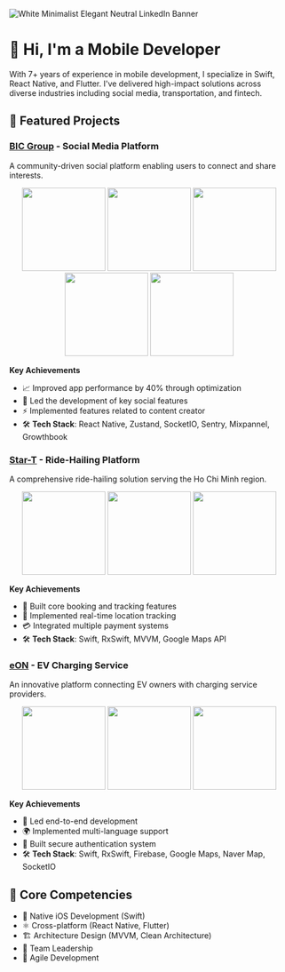 ![White Minimalist Elegant Neutral LinkedIn Banner](https://github.com/tqloc0311/portfolio/assets/12205544/3a269385-10d6-442e-9151-73eb07f8292a)

# 👋 Hi, I'm a Mobile Developer

With 7+ years of experience in mobile development, I specialize in Swift, React Native, and Flutter. I've delivered high-impact solutions across diverse industries including social media, transportation, and fintech.

## 🚀 Featured Projects

### [BIC Group](https://play.google.com/store/apps/details?id=com.beincom.group&hl=vi) - Social Media Platform

A community-driven social platform enabling users to connect and share interests.

<p align="center">
<img src="https://github.com/tqloc0311/portfolio/assets/12205544/a87701fb-2ffc-4e79-89ae-78889e6e71ca" width="150"/>
<img src="https://github.com/tqloc0311/portfolio/assets/12205544/3be10f3f-856e-4bed-b62e-41beda118271" width="150"/>
<img src="https://github.com/tqloc0311/portfolio/assets/12205544/53a9d289-22e1-4caa-81c2-7e1cd1a67eeb" width="150"/>
<img src="https://github.com/tqloc0311/portfolio/assets/12205544/85017154-00cc-4dda-9028-5cee65e9bdc4" width="150"/>
<img src="https://github.com/tqloc0311/portfolio/assets/12205544/f2af4426-cd85-4709-8052-ceec08fbdfaa" width="150"/>
</p>

**Key Achievements**

- 📈 Improved app performance by 40% through optimization
- 🎯 Led the development of key social features
- ⚡️ Implemented features related to content creator
- 🛠️ **Tech Stack**: React Native, Zustand, SocketIO, Sentry, Mixpannel, Growthbook

### [Star-T](https://apps.apple.com/vn/app/star-mobility/id1510716323) - Ride-Hailing Platform

A comprehensive ride-hailing solution serving the Ho Chi Minh region.

<p align="center">
<img src="https://github.com/tqloc0311/portfolio/assets/12205544/d1fc98e1-03fb-4835-af62-1c3f35f21af8" width="150"/>
<img src="https://github.com/tqloc0311/portfolio/assets/12205544/4f24c569-4e1b-4e17-8817-df438911d2d4" width="150"/>
<img src="https://github.com/tqloc0311/portfolio/assets/12205544/57f3f8b4-c4d9-49e1-b5a3-00adc45ef5c6" width="150"/>
</p>

**Key Achievements**

- 🌟 Built core booking and tracking features
- 🚀 Implemented real-time location tracking
- 💳 Integrated multiple payment systems
- 🛠️ **Tech Stack**: Swift, RxSwift, MVVM, Google Maps API

### [eON](https://apps.apple.com/us/app/eon-이온/id1558991392) - EV Charging Service

An innovative platform connecting EV owners with charging service providers.

<p align="center">
<img src="https://github.com/tqloc0311/portfolio/assets/12205544/fa93f296-9d83-450c-bdf7-fbf9d1a7fa83" width="150"/>
<img src="https://github.com/tqloc0311/portfolio/assets/12205544/0ecb8e1c-b0c9-4ddc-94ee-ef7771fe1b3a" width="150"/>
<img src="https://github.com/tqloc0311/portfolio/assets/12205544/1cd8fbc3-f7af-4feb-8737-614938796ace" width="150"/>
</p>

**Key Achievements**

- 🎯 Led end-to-end development
- 🌍 Implemented multi-language support
- 🔐 Built secure authentication system
- 🛠️ **Tech Stack**: Swift, RxSwift, Firebase, Google Maps, Naver Map, SocketIO

## 💼 Core Competencies

- 📱 Native iOS Development (Swift)
- ⚛️ Cross-platform (React Native, Flutter)
- 🏗️ Architecture Design (MVVM, Clean Architecture)
- 👥 Team Leadership
- 🔄 Agile Development
